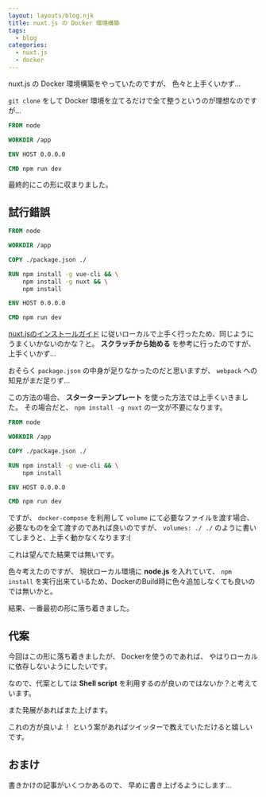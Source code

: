 ```yaml
---
layout: layouts/blog.njk
title: nuxt.js の Docker 環境構築
tags:
  - blog
categories:
  - nuxt.js
  - docker
---
```


nuxt.js の Docker 環境構築をやっていたのですが、
色々と上手くいかず…

`git clone` をして Docker 環境を立てるだけで全て整うというのが理想なのですが…

``` dockerfile
FROM node

WORKDIR /app

ENV HOST 0.0.0.0

CMD npm run dev
```

最終的にこの形に収まりました。

## 試行錯誤

```dockerfile
FROM node

WORKDIR /app

COPY ./package.json ./

RUN npm install -g vue-cli && \
	npm install -g nuxt && \
	npm install

ENV HOST 0.0.0.0

CMD npm run dev
```

[nuxt.jsのインストールガイド](https://ja.nuxtjs.org/guide/installation)
に従いローカルで上手く行ったため、同じようにうまくいかないのかな？と。
**スクラッチから始める**
を参考に行ったのですが、上手くいかず…

おそらく `package.json` の中身が足りなかったのだと思いますが、
`webpack` への知見がまだ足りず…

この方法の場合、
**スターターテンプレート**
を使った方法では上手くいきました。
その場合だと、
`npm install -g nuxt`
の一文が不要になります。

```dockerfile
FROM node

WORKDIR /app

COPY ./package.json ./

RUN npm install -g vue-cli && \
	npm install

ENV HOST 0.0.0.0

CMD npm run dev
```

ですが、
`docker-compose` を利用して
`volume`
にて必要なファイルを渡す場合、必要なものを全て渡すのであれば良いのですが、
`volumes: ./ ./` のように書いてしまうと、上手く動かなくなります:(

これは望んでた結果では無いです。

色々考えたのですが、
現状ローカル環境に **node.js**
を入れていて、 `npm install`
を実行出来ているため、DockerのBuild時に色々追加しなくても良いのでは無いかと。

結果、一番最初の形に落ち着きました。

## 代案

今回はこの形に落ち着きましたが、
Dockerを使うのであれば、
やはりローカルに依存しないようにしたいです。

なので、代案としては **Shell script**
を利用するのが良いのではないか？と考えています。

また発展があればまた上げます。

これの方が良いよ！
という案があればツイッターで教えていただけると嬉しいです。

## おまけ

書きかけの記事がいくつかあるので、
早めに書き上げるようにします…
